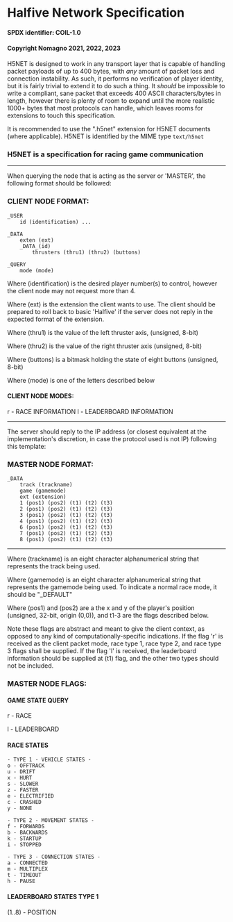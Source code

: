 # Halfive Network Specification
#### SPDX identifier: COIL-1.0
#### Copyright Nomagno 2021, 2022, 2023

H5NET is designed to work in any transport layer that is capable of handling packet payloads of up to 400 bytes, with *any* amount of packet loss and connection instability. As such, it performs no verification of player identity, but it is fairly trivial to extend it to do such a thing. It *should* be impossible to write a compliant, sane packet that exceeds 400 ASCII characters/bytes in length, however there is plenty of room to expand until the more realistic 1000+ bytes that most protocols can handle, which leaves rooms for extensions to touch this specification.

It is recommended to use the ".h5net" extension for H5NET documents (where applicable).
H5NET is identified by the MIME type `text/h5net`

### H5NET is a specification for racing game communication
***
When querying the node that is acting as the server or 'MASTER', the following format should be followed:

### CLIENT NODE FORMAT:

```
_USER
	id (identification) ...

_DATA
	exten (ext)
	_DATA_(id)
		thrusters (thru1) (thru2) (buttons)

_QUERY
	mode (mode)
```

Where (identification) is the desired player number(s) to control, however the client node may not request more than 4.

Where (ext) is the extension the client wants to use. The client should be prepared to roll back to basic 'Halfive' if the server does not reply in the expected format of the extension.

Where (thru1) is the value of the left thruster axis, (unsigned, 8-bit)

Where (thru2) is the value of the right thruster axis (unsigned, 8-bit)

Where (buttons) is a bitmask holding the state of eight buttons (unsigned, 8-bit)

Where (mode) is one of the letters described below

#### CLIENT NODE MODES:
r - RACE INFORMATION
l - LEADERBOARD INFORMATION

***

The server should reply to the IP address (or closest equivalent at the implementation's discretion, in case the protocol used is not IP) following this template:


### MASTER NODE FORMAT:

```
_DATA
	track (trackname)
	game (gamemode)
	ext (extension)
	1 (pos1) (pos2) (t1) (t2) (t3)
	2 (pos1) (pos2) (t1) (t2) (t3)
	3 (pos1) (pos2) (t1) (t2) (t3)
	4 (pos1) (pos2) (t1) (t2) (t3)
	6 (pos1) (pos2) (t1) (t2) (t3)
	7 (pos1) (pos2) (t1) (t2) (t3)
	8 (pos1) (pos2) (t1) (t2) (t3)
```
***

Where (trackname) is an eight character alphanumerical string that represents the track being used.

Where (gamemode) is an eight character alphanumerical string that represents the gamemode being used. To indicate a normal race mode, it should be "_DEFAULT"

Where (pos1) and (pos2) are a the x and y of the player's position (unsigned, 32-bit, origin (0,0)), and t1-3 are the flags described below.

Note these flags are abstract and meant to give the client context, as opposed to any kind of computationally-specific indications. If the flag 'r' is received as the client packet mode, race type 1, race type 2, and race type 3 flags shall be supplied. If the flag 'l' is received, the leaderboard information should be supplied at (t1) flag, and the other two types should not be included.

### MASTER NODE FLAGS:

#### GAME STATE QUERY

r - RACE

l - LEADERBOARD

#### RACE STATES

```
- TYPE 1 - VEHICLE STATES -
o - OFFTRACK
u - DRIFT
x - HURT
s - SLOWER
z - FASTER
e - ELECTRIFIED
c - CRASHED
y - NONE

- TYPE 2 - MOVEMENT STATES -
f - FORWARDS
b - BACKWARDS
k - STARTUP
i - STOPPED

- TYPE 3 - CONNECTION STATES -
a - CONNECTED
m - MULTIPLEX
t - TIMEOUT
h - PAUSE
```

#### LEADERBOARD STATES TYPE 1

(1..8) - POSITION
